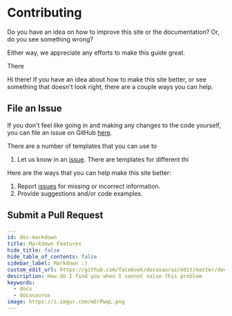 # Contributing

Do you have an idea on how to improve this site or the documentation? Or, do you see something wrong?

Either way, we appreciate any efforts to make this guide great.

There

Hi there! If you have an idea about how to make this site better, or see something that doesn't look right, there are a couple ways you can help.

## File an Issue

If you don't feel like going in and making any changes to the code yourself, you can file an issue on GitHub [here](https://github.com/gojutin/www.tsx.guide/issues).

There are a number of templates that you can use to

1. Let us know in an [issue](issues). There are templates for different thi

Here are the ways that you can help make this site better:

1. Report [issues](https://github.com/gojutin/tsx.guide/issues) for missing or incorrect information.
2. Provide suggestions and/or code examples.

## Submit a Pull Request

```yaml
---
id: doc-markdown
title: Markdown Features
hide_title: false
hide_table_of_contents: false
sidebar_label: Markdown :)
custom_edit_url: https://github.com/facebook/docusaurus/edit/master/docs/api-doc-markdown.md
description: How do I find you when I cannot solve this problem
keywords:
  - docs
  - docusaurus
image: https://i.imgur.com/mErPwqL.png
---

```
